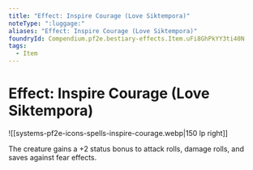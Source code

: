 ```yaml
---
title: "Effect: Inspire Courage (Love Siktempora)"
noteType: ":luggage:"
aliases: "Effect: Inspire Courage (Love Siktempora)"
foundryId: Compendium.pf2e.bestiary-effects.Item.uFi8GhPkYY3ti40N
tags:
  - Item
---
```


# Effect: Inspire Courage (Love Siktempora)
![[systems-pf2e-icons-spells-inspire-courage.webp|150 lp right]]

The creature gains a +2 status bonus to attack rolls, damage rolls, and saves against fear effects.
